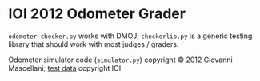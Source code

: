 # IOI 2012 Odometer Grader

`odometer-checker.py` works with DMOJ; `checkerlib.py` is a generic testing library that should work with most judges / graders.

Odometer simulator code (`simulator.py`) copyright © 2012 Giovanni Mascellani; [test data](https://ioinformatics.org/page/ioi-2012/38) copyright IOI